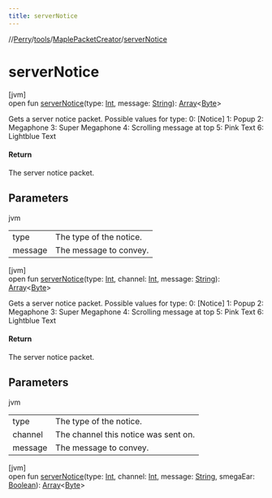 ```yaml
---
title: serverNotice
---
```

//[Perry](../../../index.html)/[tools](../index.html)/[MaplePacketCreator](index.html)/[serverNotice](server-notice.html)



# serverNotice



[jvm]\
open fun [serverNotice](server-notice.html)(type: [Int](https://kotlinlang.org/api/latest/jvm/stdlib/kotlin/-int/index.html), message: [String](https://docs.oracle.com/javase/8/docs/api/java/lang/String.html)): [Array](https://kotlinlang.org/api/latest/jvm/stdlib/kotlin/-array/index.html)<[Byte](https://kotlinlang.org/api/latest/jvm/stdlib/kotlin/-byte/index.html)>



Gets a server notice packet. Possible values for type: 0: [Notice] 1: Popup 2: Megaphone 3: Super Megaphone 4: Scrolling message at top 5: Pink Text 6: Lightblue Text



#### Return



The server notice packet.



## Parameters


jvm

| | |
|---|---|
| type | The type of the notice. |
| message | The message to convey. |





[jvm]\
open fun [serverNotice](server-notice.html)(type: [Int](https://kotlinlang.org/api/latest/jvm/stdlib/kotlin/-int/index.html), channel: [Int](https://kotlinlang.org/api/latest/jvm/stdlib/kotlin/-int/index.html), message: [String](https://docs.oracle.com/javase/8/docs/api/java/lang/String.html)): [Array](https://kotlinlang.org/api/latest/jvm/stdlib/kotlin/-array/index.html)<[Byte](https://kotlinlang.org/api/latest/jvm/stdlib/kotlin/-byte/index.html)>



Gets a server notice packet. Possible values for type: 0: [Notice] 1: Popup 2: Megaphone 3: Super Megaphone 4: Scrolling message at top 5: Pink Text 6: Lightblue Text



#### Return



The server notice packet.



## Parameters


jvm

| | |
|---|---|
| type | The type of the notice. |
| channel | The channel this notice was sent on. |
| message | The message to convey. |





[jvm]\
open fun [serverNotice](server-notice.html)(type: [Int](https://kotlinlang.org/api/latest/jvm/stdlib/kotlin/-int/index.html), channel: [Int](https://kotlinlang.org/api/latest/jvm/stdlib/kotlin/-int/index.html), message: [String](https://docs.oracle.com/javase/8/docs/api/java/lang/String.html), smegaEar: [Boolean](https://kotlinlang.org/api/latest/jvm/stdlib/kotlin/-boolean/index.html)): [Array](https://kotlinlang.org/api/latest/jvm/stdlib/kotlin/-array/index.html)<[Byte](https://kotlinlang.org/api/latest/jvm/stdlib/kotlin/-byte/index.html)>




